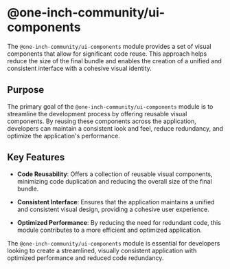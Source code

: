 # @one-inch-community/ui-components

The `@one-inch-community/ui-components` module provides a set of visual components that allow for significant code reuse. This approach helps reduce the size of the final bundle and enables the creation of a unified and consistent interface with a cohesive visual identity.

## Purpose

The primary goal of the `@one-inch-community/ui-components` module is to streamline the development process by offering reusable visual components. By reusing these components across the application, developers can maintain a consistent look and feel, reduce redundancy, and optimize the application's performance.

## Key Features

- **Code Reusability**: Offers a collection of reusable visual components, minimizing code duplication and reducing the overall size of the final bundle.

- **Consistent Interface**: Ensures that the application maintains a unified and consistent visual design, providing a cohesive user experience.

- **Optimized Performance**: By reducing the need for redundant code, this module contributes to a more efficient and optimized application.

The `@one-inch-community/ui-components` module is essential for developers looking to create a streamlined, visually consistent application with optimized performance and reduced code redundancy.
